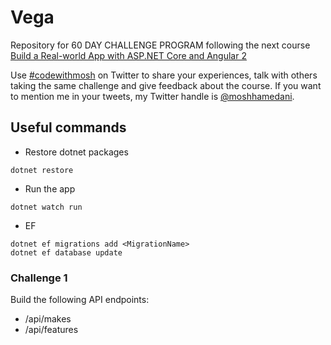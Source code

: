 # Vega
Repository for 60 DAY CHALLENGE PROGRAM following the next course 
[Build a Real-world App with ASP.NET Core and Angular 2](https://www.udemy.com/aspnet-core-angular/)

Use [#codewithmosh](https://twitter.com/hashtag/codewithmosh) on Twitter to share your experiences, talk with others taking the same challenge and give feedback about the course. 
If you want to mention me in your tweets, my Twitter handle is [@moshhamedani](https://twitter.com/dstorey).

## Useful commands
- Restore dotnet packages
```
dotnet restore
```

- Run the app
```
dotnet watch run
```

- EF
```
dotnet ef migrations add <MigrationName>
dotnet ef database update
```

### Challenge 1
Build the following API endpoints:
* /api/makes
* /api/features